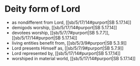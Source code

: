 # Deity form of Lord

* as nondifferent from Lord, [[sb/5/17/14#purport|SB 5.17.14]]
* demigods worship, [[sb/5/17/14#purport|SB 5.17.14]]
* devotees worship, [[sb/5/7/7#purport|SB 5.7.7]], [[sb/5/17/14#purport|SB 5.17.14]]
* living entities benefit from, [[sb/5/3/9#purport|SB 5.3.9]]
* Lord presents Himself as, [[sb/5/7/9#purport|SB 5.7.9]]
* Lord represented by, [[sb/5/17/14#purport|SB 5.17.14]]
* worshiped in material world, [[sb/5/17/14#purport|SB 5.17.14]]
